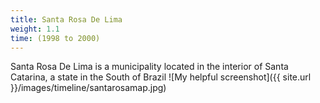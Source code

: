 ```yaml
---
title: Santa Rosa De Lima
weight: 1.1
time: (1998 to 2000)
---
```

Santa Rosa De Lima is a municipality located in the interior of Santa Catarina, a state in the South of Brazil
![My helpful screenshot]({{ site.url }}/images/timeline/santarosamap.jpg)
